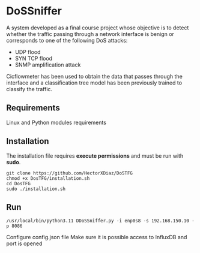 # DoSSniffer
A system developed as a final course project whose objective is to detect whether the traffic passing through a network interface is benign or corresponds to one of the following DoS attacks:
- UDP flood
- SYN TCP flood
- SNMP amplification attack

Cicflowmeter has been used to obtain the data that passes through the interface and a classification tree model has been previously trained to classify the traffic.

## Requirements
Linux and Python modules requirements
## Installation
The installation file requires **execute permissions** and must be run with **sudo**.

    git clone https://github.com/HectorXDiaz/DoSTFG
    chmod +x DosTFG/installation.sh
    cd DosTFG
    sudo ./installation.sh
    
## Run
    /usr/local/bin/python3.11 DDoSSniffer.py -i enp0s8 -s 192.168.150.10 -p 8086
Configure config.json file
Make sure it is possible access to InfluxDB and port is opened
